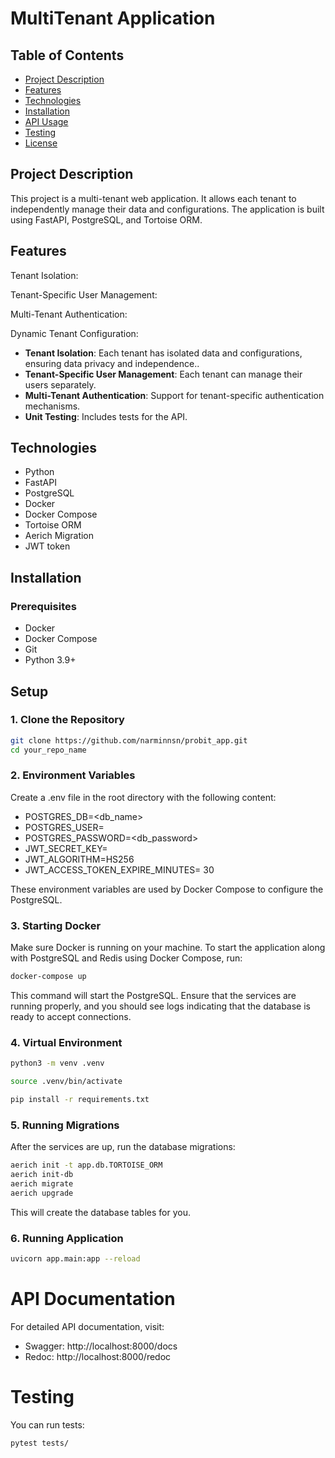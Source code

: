 # MultiTenant Application

## Table of Contents
- [Project Description](#description)
- [Features](#features)
- [Technologies](#technologies)
- [Installation](#installation)
- [API Usage](#api-usage)
- [Testing](#testing)
- [License](#license)

## Project Description

This project is a multi-tenant web application. It allows each tenant to independently manage their data and configurations. The application is built using FastAPI, PostgreSQL, and Tortoise ORM.

## Features
Tenant Isolation:

Tenant-Specific User Management: 

Multi-Tenant Authentication: 

Dynamic Tenant Configuration: 

- **Tenant Isolation**:  Each tenant has isolated data and configurations, ensuring data privacy and independence..
- **Tenant-Specific User Management**: Each tenant can manage their users separately.
- **Multi-Tenant Authentication**: Support for tenant-specific authentication mechanisms.
- **Unit Testing**: Includes tests for the API.

## Technologies

- Python
- FastAPI
- PostgreSQL
- Docker
- Docker Compose
- Tortoise ORM
- Aerich Migration
- JWT token

## Installation

### Prerequisites

- Docker
- Docker Compose
- Git
- Python 3.9+

## Setup

### 1. Clone the Repository

```bash
git clone https://github.com/narminnsn/probit_app.git
cd your_repo_name
```

### 2. Environment Variables
Create a .env file in the root directory with the following content:

- POSTGRES_DB=<db_name>
- POSTGRES_USER=<dbuser>
- POSTGRES_PASSWORD=<db_password>
- JWT_SECRET_KEY=<supersecretkey>
- JWT_ALGORITHM=HS256
- JWT_ACCESS_TOKEN_EXPIRE_MINUTES= 30

These environment variables are used by Docker Compose to configure the PostgreSQL.


### 3. Starting Docker

Make sure Docker is running on your machine. To start the application along with PostgreSQL and Redis using Docker Compose, run:

```bash
docker-compose up
```
This command will start the PostgreSQL. Ensure that the services are running properly, and you should see logs indicating that the database is ready to accept connections.

### 4. Virtual Environment

```bash
python3 -m venv .venv

source .venv/bin/activate

pip install -r requirements.txt
```



### 5. Running Migrations

After the services are up, run the database migrations:

```bash
aerich init -t app.db.TORTOISE_ORM
aerich init-db
aerich migrate
aerich upgrade
```

This will create the database tables for you.

### 6. Running Application

```bash
uvicorn app.main:app --reload

```


# API Documentation

For detailed API documentation, visit:

- Swagger: http://localhost:8000/docs
- Redoc: http://localhost:8000/redoc

# Testing

You can run tests:

```bash
pytest tests/
```